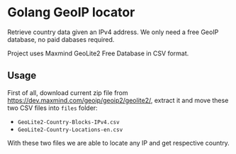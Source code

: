 # Golang GeoIP locator

Retrieve country data given an IPv4 address. We only need a free GeoIP database, no paid dabases required.

Project uses Maxmind GeoLite2 Free Database in CSV format.

## Usage

First of all, download current zip file from https://dev.maxmind.com/geoip/geoip2/geolite2/, extract it and move these two CSV files into `files` folder:
* `GeoLite2-Country-Blocks-IPv4.csv`
* `GeoLite2-Country-Locations-en.csv`

With these two files we are able to locate any IP and get respective country.
